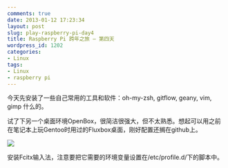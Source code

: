 ```yaml
---
comments: true
date: 2013-01-12 17:23:34
layout: post
slug: play-raspberry-pi-day4
title: Raspberry Pi 跨年之旅 – 第四天
wordpress_id: 1202
categories:
- Linux
tags:
- Linux
- raspberry pi
---
```


今天先安装了一些自己常用的工具和软件：oh-my-zsh, gitflow, geany, vim, gimp 什么的。





试了下另一个桌面环境OpenBox，很简洁很强大，但不太熟悉。想起可以用之前在笔记本上玩Gentoo时用过的Fluxbox桌面，刚好配置还搁在github上。





[![](http://guoyong.me/blog/wp-content/uploads/2013/01/IMG_4228-e1357982513145-150x150.jpg)](http://guoyong.me/blog/wp-content/uploads/2013/01/IMG_4228.jpg)





安装Fcitx输入法，注意要把它需要的环境变量设置在/etc/profile.d/下的脚本中。



